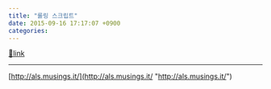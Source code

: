 ```yaml
---
title: "롤링 스크립트"
date: 2015-09-16 17:17:07 +0900
categories: 
---
```

[🔗link](http://www.mins01.com/mh/tech/read/968)
***


[http://als.musings.it/](http://als.musings.it/ "http://als.musings.it/")

